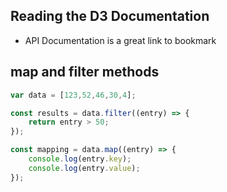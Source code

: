 ## Reading the D3 Documentation

- API Documentation is a great link to bookmark

## map and filter methods

```javascript
var data = [123,52,46,30,4];

const results = data.filter((entry) => {
	return entry > 50;
});

const mapping = data.map((entry) => {
	console.log(entry.key);
	console.log(entry.value);
});
```